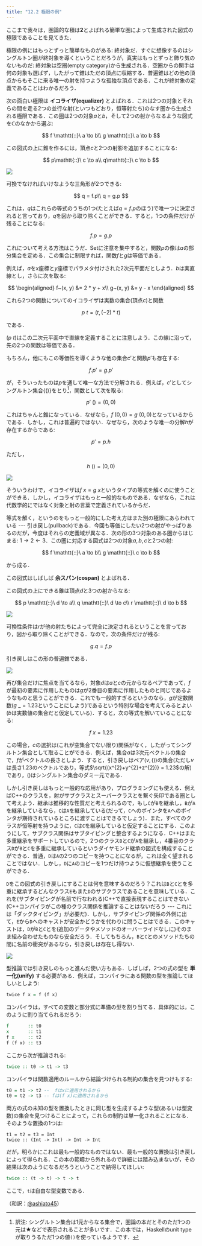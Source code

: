 ```yaml
---
title: "12.2 極限の例"
---
```


ここまで我々は，圏論的な積は$\mathbf{2}$とよばれる簡単な圏によって生成された図式の極限であることを見てきた．

極限の例にはもっとずっと簡単なものがある: 終対象だ．すぐに想像するのはシングルトン圏が終対象を導くということだろうが，真実はもっとずっと飾り気のないものだ: 終対象は空圏(empty category)から生成される．空圏からの関手は何の対象も選ばず，したがって錐はただの頂点に収縮する．普遍錐はどの他の頂点からもそこに来る唯一の射を持つような孤独な頂点である．これが終対象の定義であることはわかるだろう．

次の面白い極限は **イコライザ(equalizer)** とよばれる．これは2つの対象とそれらの間を走る2つの並行な射(といつもどおり，恒等射たち)のなす圏から生成される極限である．この圏は2つの対象$a$と$b$，そして2つの射からなるような図式を$\mathbb{C}$のなかから選ぶ:

$$
f \mathtt{::}\   a \to b\\
g \mathtt{::}\   a \to b
$$

この図式の上に錐を作るには，頂点$c$と2つの射影を追加することになる:

$$
p\mathtt{::}\   c \to a\\
q\mathtt{::}\   c \to b
$$

![](https://storage.googleapis.com/zenn-user-upload/2ulwiqlx7tvrrcxlnx64h6lf22e6)

可換でなければいけなような三角形が2つできる:

$$
q = f.p\\
q = g.p
$$

これは，$q$はこれらの等式のうちの1つ(たとえば$q=f.p$のほう)で唯一つに決定されると言っており，$q$を図から取り除くことができる．すると，1つの条件だけが残ることになる:

$$
f.p = g.p
$$

これについて考える方法はこうだ．$\mathrm{Set}$に注意を集中すると，関数$p$の像は$a$の部分集合を定める．この集合に制限すれば，関数$f$と$g$は等価である．

例えば，$a$を$x$座標と$y$座標でパラメタ付けされた2次元平面だとしよう．$b$は実直線とし，さらに次を取る:

$$
\begin{aligned}
f~(x, y) &= 2 * y + x\\
g~(x, y) &= y - x
\end{aligned}
$$

これら2つの関数についてのイコライザは実数の集合(頂点$c$)と関数

$$
p~t = (t, (-2) * t)
$$

である．

$(p~t)$はこの二次元平面中で直線を定義することに注意しよう．この線に沿って，先の2つの関数は等価である．

もちろん，他にもこの等価性を導くような他の集合$c'$と関数$p'$も存在する:

$$
f.p' = g.p'
$$

が，そういったものは$p$を通して唯一な方法で分解される．例えば，$c'$としてシングルトン集合$\{()\}$をとり[^1]，関数として次を取る:

$$
p'~() = (0, 0)
$$

これはちゃんと錐になっている．なぜなら，$f~(0, 0) = g~(0, 0)$となっているからである．しかし，これは普遍的ではない．なぜなら，次のような唯一の分解$h$が存在するからである:

$$
p' = p.h
$$

ただし，

$$
h~() = (0, 0)
$$

![](https://storage.googleapis.com/zenn-user-upload/gvkrg0yuvkc0bmgh3cnzcve39onj)

そういうわけで，イコライザは$f~x = g~x$というタイプの等式を解くのに使うことができる．しかし，イコライザはもっと一般的なものである．なぜなら，これは代数学的にではなく対象と射の言葉で定義されているからだ．

等式を解く，というのをもっと一般的にした考え方はまた別の極限にあらわれている --- 引き戻し(pullback)である．今回も等価にしたい2つの射がやっぱりあるのだが，今度はそれらの定義域が異なる．次の形の3つ対象のある圏からはじまる: $1\rightarrow2\leftarrow3$．この圏に対応する図式は2つの対象$a, b, c$と2つの射:


$$
f \mathtt{::}\   a \to b\\
g \mathtt{::}\   c \to b
$$

から成る．

この図式はしばしば **余スパン(cospan)** とよばれる．

この図式の上にできる錐は頂点$d$と3つの射からなる:

$$
p \mathtt{::}\   d \to a\\
q \mathtt{::}\   d \to c\\
r \mathtt{::}\   d \to b
$$

![](https://storage.googleapis.com/zenn-user-upload/faf3k3frh1nacp805x1frqf6fv8i)

可換性条件は$r$が他の射たちによって完全に決定されるということを言っており，図から取り除くことができる．なので，次の条件だけが残る:

$$
g.q = f.p
$$

引き戻しはこの形の普遍錐である．

![](https://storage.googleapis.com/zenn-user-upload/2fnoskqvzfk27ctkxu8k69n0qlp9)

再び集合だけに焦点を当てるなら，対象$d$は$a$と$c$の元からなるペアであって，$f$が最初の要素に作用したものは$g$が2番目の要素に作用したものと同じであるようなものと思うことができる．これでも一般的すぎるというのなら，$g$が定数関数($g~\_=1.23$ということにしよう)であるという特別な場合を考えてみるとよい($b$は実数値の集合だと仮定している)．すると，次の等式を解いていることになる:

$$
f~x = 1.23
$$

この場合，$c$の選択は(これが空集合でない限り)関係がなく，したがってシングルトン集合として取ることができる．例えば，集合$a$は3次元ベクトルの集合で，$f$がベクトルの長さとしよう．すると，引き戻しはペア$(v, ())$の集合(ただし$v$は長さ1.23のベクトルであり，等式$\sqrt{(x^{2}+y^{2}+z^{2})} = 1.23$の解)であり，$()$はシングルトン集合のダミー元である．

しかし引き戻しはもっと一般的な応用があり，プログラミングにも使える．例えばC++のクラスを，射がサブクラスとスーパークラスとを繋ぐ矢印である圏として考えよう．継承は推移的な性質だと考えられるので，もし`C`が`B`を継承し，`B`が`A`を継承しているなら，`C`は`A`を継承している(だって，`C`へのポインタを`A`へのポインタが期待されているところに渡すことはできるでしょう)．また，すべてのクラスが恒等射を持つように，`C`は`C`を継承していると仮定することにする．このようにして，サブクラス関係はサブタイピングと整合するようになる．C++はまた多重継承をサポートしているので，2つのクラス`B`と`C`が`A`を継承し，4番目のクラス`D`が`B`と`C`を多重に継承しているというダイヤモンド継承の図式を構成することができる．普通，`D`は`A`の2つのコピーを持つことになるが，これは全く望まれることではない．しかし，`D`に`A`のコピーを1つだけ持つように仮想継承を使うことができる．

`D`をこの図式の引き戻しにすることは何を意味するのだろう？これは`B`と`C`とを多重に継承するどんなクラス`E`もまた`D`のサブクラスであることを意味している．これを(サブタイピングが名前で行なわれる)C++で直接表現することはできない(C++コンパイラがこの種のクラス関係を推論することはないだろう --- これには「ダックタイピング」が必要だ)．しかし，サブタイピング関係の外側に出て，`E`から`D`へのキャストが安全かどうかを代わりに問うことはできる．このキャストは，`D`が`B`と`C`とを(追加のデータやメソッドのオーバーライドなしに)そのまま組み合わせたものなら安全だろう．そしてもちろん，`B`と`C`とのメソッドたちの間に名前の衝突があるなら，引き戻しは存在し得ない．

![](https://storage.googleapis.com/zenn-user-upload/kw3mor9ual1z1qo6kwfxm98qq3mj)

型推論では引き戻しのもっと進んだ使い方もある．しばしば，2つの式の型を **単一化(unify)** する必要がある．例えば，コンパイラにある関数の型を推論してほしいとしよう:

```haskell
twice f x = f (f x)
```

コンパイラは，すべての変数と部分式に準備の型を割り当てる．具体的には，このように割り当てられるだろう:

```haskell
f       :: t0
x       :: t1
f x     :: t2
f (f x) :: t3
```

ここから次が推論される:

```haskell
twice :: t0 -> t1 -> t3
```

コンパイラは関数適用のルールから結論づけられる制約の集合を見つけもする:

```haskell
t0 = t1 -> t2 --  fはxに適用されるから 
t0 = t2 -> t3 -- fは(f x)に適用されるから
```

両方の式の未知の型を置換したときに同じ型を生成するような型(あるいは型変数)の集合を見つけることによって，これらの制約は単一化されることになる．そのような置換の1つは:

```
t1 = t2 = t3 = Int 
twice :: (Int -> Int) -> Int -> Int
```

だが，明らかにこれは最も一般的なものではない．最も一般的な置換は引き戻しによって得られる．この本の範疇から外れるので詳細には踏み込まないが，その結果は次のようになるだろうということで納得してほしい:

```haskell
twice :: (t -> t) -> t -> t
```

ここで，`t`は自由な型変数である．


[^1]: 訳注: シングルトン集合は1元からなる集合で，圏論の本だとそのただ1つの元は★などで表示されることが多いです．この本では，Haskellのunit typeが取りうるただ1つの値``()``を使っているようです．

（和訳：[@ashiato45](https://twitter.com/ashiato45)）

